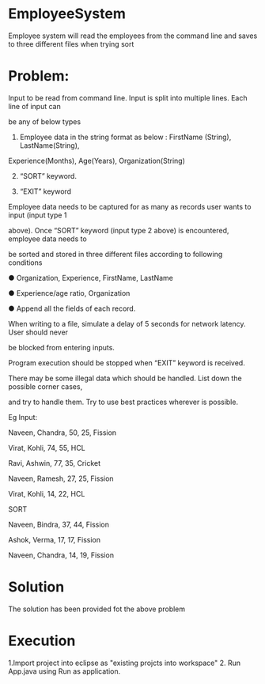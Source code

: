 # EmployeeSystem
Employee system will read the employees from the command line and saves to three different files when trying sort


# Problem:

Input to be read from command line. Input is split into multiple lines. Each line of input can

be any of below types

1. Employee data in the string format as below : FirstName (String), LastName(String),

Experience(Months), Age(Years), Organization(String)

2. “SORT” keyword.

3. “EXIT” keyword

Employee data needs to be captured for as many as records user wants to input (input type 1

above). Once “SORT” keyword (input type 2 above) is encountered, employee data needs to

be sorted and stored in three different files according to following conditions

● Organization, Experience, FirstName, LastName

● Experience/age ratio, Organization

● Append all the fields of each record.

When writing to a file, simulate a delay of 5 seconds for network latency. User should never

be blocked from entering inputs.

Program execution should be stopped when “EXIT” keyword is received.

There may be some illegal data which should be handled. List down the possible corner cases,

and try to handle them. Try to use best practices wherever is possible.

Eg Input:

Naveen, Chandra, 50, 25, Fission

Virat, Kohli, 74, 55, HCL

Ravi, Ashwin, 77, 35, Cricket

Naveen, Ramesh, 27, 25, Fission

Virat, Kohli, 14, 22, HCL

SORT

Naveen, Bindra, 37, 44, Fission

Ashok, Verma, 17, 17, Fission

Naveen, Chandra, 14, 19, Fission



# Solution
The solution has been provided fot the above problem

# Execution

1.Import project into eclipse as "existing projcts into workspace" 
2. Run App.java using Run as application.
